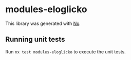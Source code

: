# modules-eloglicko

This library was generated with [Nx](https://nx.dev).

## Running unit tests

Run `nx test modules-eloglicko` to execute the unit tests.
